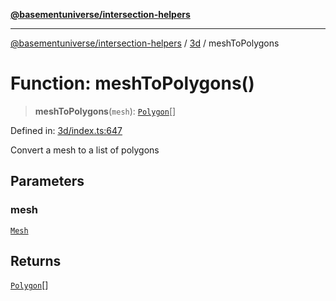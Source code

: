 [**@basementuniverse/intersection-helpers**](../../README.md)

***

[@basementuniverse/intersection-helpers](../../README.md) / [3d](../README.md) / meshToPolygons

# Function: meshToPolygons()

> **meshToPolygons**(`mesh`): [`Polygon`](../types/type-aliases/Polygon.md)[]

Defined in: [3d/index.ts:647](https://github.com/basementuniverse/intersection-helpers/blob/f22d1cffe16ecb68b4b29b8331edc08e3635d16c/src/3d/index.ts#L647)

Convert a mesh to a list of polygons

## Parameters

### mesh

[`Mesh`](../types/type-aliases/Mesh.md)

## Returns

[`Polygon`](../types/type-aliases/Polygon.md)[]
